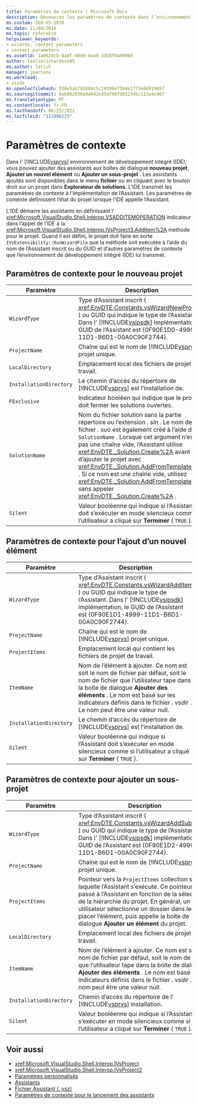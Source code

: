 ```yaml
---
title: Paramètres de contexte | Microsoft Docs
description: Découvrez les paramètres de contexte dans l’environnement de développement intégré (IDE) de Visual Studio qui définissent l’état d’un projet lorsque vous ajoutez ou implémentez un Assistant.
ms.custom: SEO-VS-2020
ms.date: 11/04/2016
ms.topic: reference
helpviewer_keywords:
- wizards, context parameters
- context parameters
ms.assetid: 1a062dcb-8a8f-40dd-bea9-3d10f9448966
author: leslierichardson95
ms.author: lerich
manager: jmartens
ms.workload:
- vssdk
ms.openlocfilehash: 536e5abf92884c5c19399e73b4e1773e66919657
ms.sourcegitcommit: bab002936a9a642e45af407d652345c113a9c467
ms.translationtype: MT
ms.contentlocale: fr-FR
ms.lasthandoff: 06/25/2021
ms.locfileid: "112898225"
---
```

# <a name="context-parameters"></a>Paramètres de contexte
Dans l' [!INCLUDE[vsprvs](../../code-quality/includes/vsprvs_md.md)] environnement de développement intégré (IDE), vous pouvez ajouter des assistants aux boîtes de dialogue **nouveau projet**, **Ajouter un nouvel élément** ou **Ajouter un sous-projet** . Les assistants ajoutés sont disponibles dans le menu **fichier** ou en cliquant avec le bouton droit sur un projet dans **Explorateur de solutions**. L’IDE transmet les paramètres de contexte à l’implémentation de l’Assistant. Les paramètres de contexte définissent l’état du projet lorsque l’IDE appelle l’Assistant.

 L’IDE démarre les assistants en définissant l' <xref:Microsoft.VisualStudio.Shell.Interop.VSADDITEMOPERATION> indicateur dans l’appel de l’IDE à la <xref:Microsoft.VisualStudio.Shell.Interop.IVsProject3.AddItem%2A> méthode pour le projet. Quand il est défini, le projet doit faire en sorte `IVsExtensibility::RunWizardFile` que la méthode soit exécutée à l’aide du nom de l’Assistant inscrit ou du GUID et d’autres paramètres de contexte que l’environnement de développement intégré (IDE) lui transmet.

## <a name="context-parameters-for-new-project"></a>Paramètres de contexte pour le nouveau projet

| Paramètre | Description |
|-------------------------| - |
| `WizardType` | Type d’Assistant inscrit ( <xref:EnvDTE.Constants.vsWizardNewProject> ) ou GUID qui indique le type de l’Assistant. Dans l' [!INCLUDE[vsipsdk](../../extensibility/includes/vsipsdk_md.md)] implémentation, le GUID de l’Assistant est {0F90E1D0-4999-11D1-B6D1-00A0C90F2744}. |
| `ProjectName` | Chaîne qui est le nom de [!INCLUDE[vsprvs](../../code-quality/includes/vsprvs_md.md)] projet unique. |
| `LocalDirectory` | Emplacement local des fichiers de projet de travail. |
| `InstallationDirectory` | Le chemin d’accès du répertoire de [!INCLUDE[vsprvs](../../code-quality/includes/vsprvs_md.md)] est l’installation de. |
| `FExclusive` | Indicateur booléen qui indique que le projet doit fermer les solutions ouvertes. |
| `SolutionName` | Nom du fichier solution sans la partie répertoire ou l’extension *. sln* . Le nom de fichier *. suo* est également créé à l’aide de `SolutionName` . Lorsque cet argument n’est pas une chaîne vide, l’Assistant utilise <xref:EnvDTE._Solution.Create%2A> avant d’ajouter le projet avec <xref:EnvDTE._Solution.AddFromTemplate%2A> . Si ce nom est une chaîne vide, utilisez <xref:EnvDTE._Solution.AddFromTemplate%2A> sans appeler <xref:EnvDTE._Solution.Create%2A> . |
| `Silent` | Valeur booléenne qui indique si l’Assistant doit s’exécuter en mode silencieux comme si l’utilisateur a cliqué sur **Terminer** ( `TRUE` ). |

## <a name="context-parameters-for-add-new-item"></a>Paramètres de contexte pour l’ajout d’un nouvel élément

| Paramètre | Description |
|-------------------------| - |
| `WizardType` | Type d’Assistant inscrit ( <xref:EnvDTE.Constants.vsWizardAddItem> ) ou GUID qui indique le type de l’Assistant. Dans l' [!INCLUDE[vsipsdk](../../extensibility/includes/vsipsdk_md.md)] implémentation, le GUID de l’Assistant est {0F90E1D1-4999-11D1-B6D1-00A0C90F2744}. |
| `ProjectName` | Chaîne qui est le nom de [!INCLUDE[vsprvs](../../code-quality/includes/vsprvs_md.md)] projet unique. |
| `ProjectItems` | Emplacement local qui contient les fichiers de projet de travail. |
| `ItemName` | Nom de l’élément à ajouter. Ce nom est soit le nom de fichier par défaut, soit le nom de fichier que l’utilisateur tape dans la boîte de dialogue **Ajouter des éléments** . Le nom est basé sur les indicateurs définis dans le fichier *. vsdir* . Le nom peut être une valeur null. |
| `InstallationDirectory` | Le chemin d’accès du répertoire de [!INCLUDE[vsprvs](../../code-quality/includes/vsprvs_md.md)] est l’installation de. |
| `Silent` | Valeur booléenne qui indique si l’Assistant doit s’exécuter en mode silencieux comme si l’utilisateur a cliqué sur **Terminer** ( `TRUE` ). |

## <a name="context-parameters-for-add-sub-project"></a>Paramètres de contexte pour ajouter un sous-projet

| Paramètre | Description |
|-------------------------| - |
| `WizardType` | Type d’Assistant inscrit ( <xref:EnvDTE.Constants.vsWizardAddSubProject> ) ou GUID qui indique le type de l’Assistant. Dans l' [!INCLUDE[vsipsdk](../../extensibility/includes/vsipsdk_md.md)] implémentation, le GUID de l’Assistant est {0F90E1D2-4999-11D1-B6D1-00A0C90F2744}. |
| `ProjectName` | Chaîne qui est le nom de [!INCLUDE[vsprvs](../../code-quality/includes/vsprvs_md.md)] projet unique. |
| `ProjectItems` | Pointeur vers la `ProjectItems` collection sur laquelle l’Assistant s’exécute. Ce pointeur est passé à l’Assistant en fonction de la sélection de la hiérarchie du projet. En général, un utilisateur sélectionne un dossier dans lequel placer l’élément, puis appelle la boîte de dialogue **Ajouter un élément** du projet. |
| `LocalDirectory` | Emplacement local des fichiers de projet de travail. |
| `ItemName` | Nom de l’élément à ajouter. Ce nom est soit le nom de fichier par défaut, soit le nom de fichier que l’utilisateur tape dans la boîte de dialogue **Ajouter des éléments** . Le nom est basé sur les indicateurs définis dans le fichier *. vsdir* . Le nom peut être une valeur null. |
| `InstallationDirectory` | Chemin d’accès du répertoire de l' [!INCLUDE[vsprvs](../../code-quality/includes/vsprvs_md.md)] installation. |
| `Silent` | Valeur booléenne qui indique si l’Assistant doit s’exécuter en mode silencieux comme si l’utilisateur a cliqué sur **Terminer** ( `TRUE` ). |

## <a name="see-also"></a>Voir aussi
- <xref:Microsoft.VisualStudio.Shell.Interop.IVsProject>
- <xref:Microsoft.VisualStudio.Shell.Interop.IVsProject2>
- [Paramètres personnalisés](../../extensibility/internals/custom-parameters.md)
- [Assistants](../../extensibility/internals/wizards.md)
- [Fichier Assistant (. vsz)](../../extensibility/internals/wizard-dot-vsz-file.md)
- [Paramètres de contexte pour le lancement des assistants](/previous-versions/tz690efs(v=vs.140))